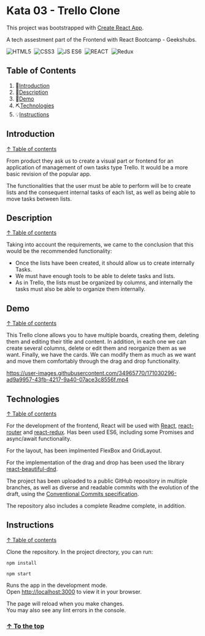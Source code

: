 # Kata 03 - Trello Clone

This project was bootstrapped with [Create React App](https://github.com/facebook/create-react-app).

A tech assestment part of the Frontend with React Bootcamp - Geekshubs.

![HTML5](https://img.shields.io/badge/-HTML5-ec6231)&nbsp;
![CSS3](https://img.shields.io/badge/-CSS3-2965f1)&nbsp;
![JS ES6](https://img.shields.io/badge/-JS%20ES6-f7df1e)&nbsp;
![REACT](https://img.shields.io/badge/-React-5ED3F3)&nbsp;
![Redux](https://img.shields.io/badge/-Redux-764abc)&nbsp;


## Table of Contents

1. 🧐[Introduction](#introduction)
1. 📝[Description](#description)
1. 🎥[Demo](#demo)
1. ⛏️[Technologies](#technologies)
1. 💡[Instructions](#instructions)

## Introduction ##
[↑ Table of contents](#table-of-contents)

From product they ask us to create a visual part or frontend for an application of management of own tasks type Trello. It would be a more basic revision of the popular app.

The functionalities that the user must be able to perform will be to create lists and the consequent internal tasks of each list, as well as being able to move tasks between lists.


## Description
[↑ Table of contents](#table-of-contents)

Taking into account the requirements, we came to the conclusion that this would be the recommended functionality:

- Once the lists have been created, it should allow us to create internally Tasks.
- We must have enough tools to be able to delete tasks and lists.
- As in Trello, the lists must be organized by columns, and internally the tasks must also be able to organize them internally.

## Demo
[↑ Table of contents](#table-of-contents)

This Trello clone allows you to have multiple boards, creating them, deleting them and editing their title and content.
In addition, in each one we can create several columns, delete or edit them and reorganize them as we want.
Finally, we have the cards. We can modify them as much as we want and move them comfortably through the drag and drop functionality.

https://user-images.githubusercontent.com/34965770/171030296-ad9a9957-43fb-4217-9a40-07ace3c8556f.mp4

## Technologies
[↑ Table of contents](#table-of-contents)

For the development of the frontend, React will be used with [React](https://es.reactjs.org/), [react-router](https://reactrouter.com/) and [react-redux](https://react-redux.js.org/). 
Has been used ES6, including some Promises and async/await functionality.

For the layout, has been implmented FlexBox and GridLayout.

For the implementation of the drag and drop has been used the library [react-beautiful-dnd](https://github.com/atlassian/react-beautiful-dnd#readme).

The project has been uploaded to a public GitHub repository in multiple branches, as well as diverse and readable commits with the evolution of the draft, using the [Conventional Commits specification](https://www.conventionalcommits.org/en/v1.0.0/).

The repository also includes a complete Readme complete, in addition.

## Instructions
[↑ Table of contents](#table-of-contents)

Clone the repository.
In the project directory, you can run:
```
npm install
```
```
npm start
```
Runs the app in the development mode.\
Open [http://localhost:3000](http://localhost:3000) to view it in your browser.

The page will reload when you make changes.\
You may also see any lint errors in the console.


### [↑ To the top](#kata-03---trello-clone)
